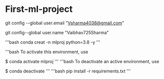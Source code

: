 # First-ml-project

git config --global user.email "Vsharma4038@gmail.com"

git config--global user.name "Vaibhav725Sharma"

'''bash
conda creat -n mlproj python=3.8 -y
'''

'''bash
To activate this environment, use

$ conda activate mlproj
'''
'''bash
To deactivate an active environment, use

$ conda deactivate
'''
'''bash
pip install -r requirements.txt
'''
